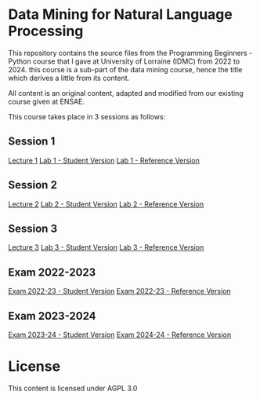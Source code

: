 # Data Mining for Natural Language Processing

This repository contains the source files from the Programming Beginners - Python course that I gave at University of Lorraine (IDMC) from 2022 to 2024.
this course is a sub-part of the data mining course, hence the title which derives a little from its content.

All content is an original content, adapted and modified from our existing course given at ENSAE.

This course takes place in 3 sessions as follows:

## Session 1

[Lecture 1](sources/lectures/1-DM4NLP-2024.pdf)
[Lab 1 - Student Version](sources/labs/lab-1-DM4NLP-IDMC-2024.ipynb)
[Lab 1 - Reference Version](sources/labs/lab_1_DM4NLP_IDMC_2024_CORRECTION.ipynb)

## Session 2

[Lecture 2](sources/lectures/2-DM4NLP-2024.pdf)
[Lab 2 - Student Version](sources/labs/lab-2-DM4NLP-IDMC-2024.ipynb)
[Lab 2 - Reference Version](sources/labs/lab_2_DM4NLP_IDMC_2024_CORRECTION.ipynb)

## Session 3

[Lecture 3](sources/lectures/3-DM4NLP-2024.pdf)
[Lab 3 - Student Version](sources/labs/lab-3-DM4NLP-IDMC-2024.ipynb)
[Lab 3 - Reference Version](sources/labs/lab_3_DM4NLP_IDMC_2024_CORRECTION.ipynb)

## Exam 2022-2023

[Exam 2022-23 - Student Version](sources/exam2023/exam_DM4NLP-IDMC-2022-2023.ipynb)
[Exam 2022-23 - Reference Version](sources/exam2023/exam_DM4NLP-IDMC-2022-2023_CORRECTION.ipynb)

## Exam 2023-2024

[Exam 2023-24 - Student Version](sources/exam2024/exam_DM4NLP-IDMC-2024.ipynb)
[Exam 2024-24 - Reference Version](sources/exam2024/exam_DM4NLP-IDMC-2024_CORRECTION.ipynb)

# License

This content is licensed under AGPL 3.0
